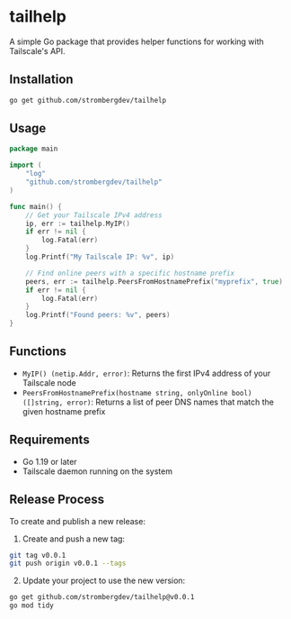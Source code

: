 # tailhelp

A simple Go package that provides helper functions for working with Tailscale's API.

## Installation

```bash
go get github.com/strombergdev/tailhelp
```

## Usage

```go
package main

import (
    "log"
    "github.com/strombergdev/tailhelp"
)

func main() {
    // Get your Tailscale IPv4 address
    ip, err := tailhelp.MyIP()
    if err != nil {
        log.Fatal(err)
    }
    log.Printf("My Tailscale IP: %v", ip)

    // Find online peers with a specific hostname prefix
    peers, err := tailhelp.PeersFromHostnamePrefix("myprefix", true)
    if err != nil {
        log.Fatal(err)
    }
    log.Printf("Found peers: %v", peers)
}
```

## Functions

- `MyIP() (netip.Addr, error)`: Returns the first IPv4 address of your Tailscale node
- `PeersFromHostnamePrefix(hostname string, onlyOnline bool) ([]string, error)`: Returns a list of peer DNS names that match the given hostname prefix

## Requirements

- Go 1.19 or later
- Tailscale daemon running on the system

## Release Process

To create and publish a new release:

1. Create and push a new tag:

```bash
git tag v0.0.1
git push origin v0.0.1 --tags
```

2. Update your project to use the new version:

```bash
go get github.com/strombergdev/tailhelp@v0.0.1
go mod tidy
```
